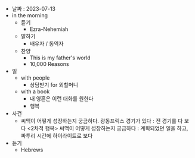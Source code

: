 - 날짜 : 2023-07-13
- in the morning
	- 듣기
		- Ezra-Nehemiah
	- 말하기
		-  배우자 / 동역자 
	- 찬양
		- This is my father's world
		- 10,000 Reasons
- 일
	- with people
		- 상담받기 for 외할머니
	- with a book
		- 내 영혼은 이런 대화를 원한다
		- 행복
- 사건
	- 씨맥이 어떻게 성장하는지 궁금하다. 광동프릭스 경기가 있다 : 전 경기를 다 보다 <2차적 행복> 씨맥이 어떻게 성장하는지 궁금하다 : 계획되었던 일을 하고, 짜투리 시간에 하이라이트로 보다 <self-control> 
- 듣기
	- Hebrews 
